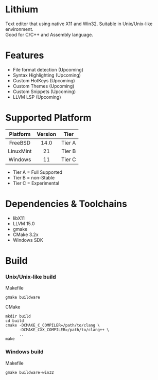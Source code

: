 # Lithium
Text editor that using native X11 and Win32. Suitable in Unix/Unix-like environment. <br>
Good for C/C++ and Assembly language.

# Features
- File format detection (Upcoming)
- Syntax Highlighting (Upcoming)
- Custom HotKeys (Upcoming)
- Custom Themes (Upcoming)
- Custom Snippets (Upcoming)
- LLVM LSP (Upcoming)

# Supported Platform
| Platform | Version | Tier |
|  :---:  | :---: | :---: |
| FreeBSD | 14.0 | Tier A |
| LinuxMint | 21 | Tier B |
| Windows | 11 | Tier C |

- Tier A = Full Supported
- Tier B = non-Stable
- Tier C = Experimental

# Dependencies & Toolchains
- libX11
- LLVM 15.0
- gmake
- CMake 3.2x
- Windows SDK

# Build

### <b>Unix/Unix-like build</b> <br>
Makefile
```
gmake buildware
```

CMake
```
mkdir build
cd build
cmake -DCMAKE_C_COMPILER=/path/to/clang \
      -DCMAKE_CXX_COMPILER=/path/to/clang++ \
      ..
make
```

### <b>Windows build</b> <br>
Makefile
```
gmake buildware-win32
```

